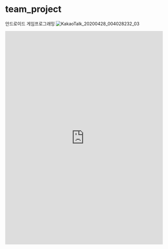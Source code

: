 # team_project
안드로이드 게임프로그래밍
![KakaoTalk_20200428_004028232_03](https://user-images.githubusercontent.com/40654954/80394287-9c0d5400-88ec-11ea-87c3-a72d02fa42d5.jpg)
<iframe frameborder="0" style="width:100%;height:683px;" src="https://app.diagrams.net/?lightbox=1&highlight=0000ff&edit=_blank&layers=1&nav=1&title=Untitled%20Diagram.html#Uhttps%3A%2F%2Fraw.githubusercontent.com%2FYerimYerim%2Fteam_project%2Fmaster%2FUntitled%2520Diagram.html"></iframe>
